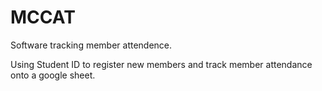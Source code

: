 # MCCAT
Software tracking member attendence.

Using Student ID to register new members and track member attendance onto a google sheet.
